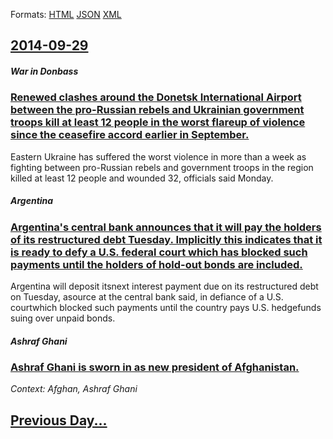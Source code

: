 
Formats: [HTML](2014/09/29/index.html)  [JSON](2014/09/29/index.json)  [XML](2014/09/29/index.xml)  

## [2014-09-29](/news/2014/09/29/index.md)

##### War in Donbass
### [Renewed clashes around the Donetsk International Airport between the pro-Russian rebels and Ukrainian government troops kill at least 12 people in the worst flareup of violence since the ceasefire accord earlier in September. ](/news/2014/09/29/renewed-clashes-around-the-donetsk-international-airport-between-the-pro-russian-rebels-and-ukrainian-government-troops-kill-at-least-12-peo.md)
Eastern Ukraine has suffered the worst violence in more than a week as fighting between pro-Russian rebels and government troops in the region killed at least 12 people and wounded 32, officials said Monday.

##### Argentina
### [Argentina's central bank announces that it will pay the holders of its restructured debt Tuesday. Implicitly this indicates that it is ready to defy a U.S. federal court which has blocked such payments until the holders of hold-out bonds are included. ](/news/2014/09/29/argentina-s-central-bank-announces-that-it-will-pay-the-holders-of-its-restructured-debt-tuesday-implicitly-this-indicates-that-it-is-ready.md)
Argentina will deposit itsnext interest payment due on its restructured debt on Tuesday, asource at the central bank said, in defiance of a U.S. courtwhich blocked such payments until the country pays U.S. hedgefunds suing over unpaid bonds.

##### Ashraf Ghani
### [Ashraf Ghani is sworn in as new president of Afghanistan. ](/news/2014/09/29/ashraf-ghani-is-sworn-in-as-new-president-of-afghanistan.md)
_Context: Afghan, Ashraf Ghani_

## [Previous Day...](/news/2014/09/28/index.md)

